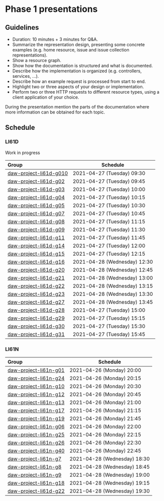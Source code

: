 # Phase 1 presentations

## Guidelines

- Duration: 10 minutes + 3 minutes for Q&A.
- Summarize the representation design, presenting some concrete examples (e.g. home resource, issue and issue collection representations).
- Show a resource graph.
- Show how the documentation is structured and what is documented.
- Describe how the implementation is organized (e.g. controllers, services, ...).
- Describe how an example request is processed from start to end.
- Highlight two or three aspects of your design or implementation.
- Perform two or three HTTP requests to different resource types, using a client application of your choice.

During the presentation mention the parts of the documentation where more information can be obtained for each topic.

## Schedule

### LI61D

Work in progress

| Group                                                                             | Schedule
:-----------------------------------------------------------------------------------|-----------------
| [daw-project-li61d-g010](https://github.com/isel-leic-daw/daw-project-li61d-g010) | 2021-04-27 (Tuesday) 09:30
| [daw-project-li61d-g02](https://github.com/isel-leic-daw/daw-project-li61d-g02)   | 2021-04-27 (Tuesday) 09:45
| [daw-project-li61d-g03](https://github.com/isel-leic-daw/daw-project-li61d-g03)   | 2021-04-27 (Tuesday) 10:00
| [daw-project-li61d-g04](https://github.com/isel-leic-daw/daw-project-li61d-g04)   | 2021-04-27 (Tuesday) 10:15
| [daw-project-li61d-g05](https://github.com/isel-leic-daw/daw-project-li61d-g05)   | 2021-04-27 (Tuesday) 10:30
| [daw-project-li61d-g07](https://github.com/isel-leic-daw/daw-project-li61d-g07)   | 2021-04-27 (Tuesday) 10:45
| [daw-project-li61d-g08](https://github.com/isel-leic-daw/daw-project-li61d-g08)   | 2021-04-27 (Tuesday) 11:15
| [daw-project-li61d-g09](https://github.com/isel-leic-daw/daw-project-li61d-g09)   | 2021-04-27 (Tuesday) 11:30
| [daw-project-li61d-g11](https://github.com/isel-leic-daw/daw-project-li61d-g11)   | 2021-04-27 (Tuesday) 11:45
| [daw-project-li61d-g14](https://github.com/isel-leic-daw/daw-project-li61d-g14)   | 2021-04-27 (Tuesday) 12:00
| [daw-project-li61d-g15](https://github.com/isel-leic-daw/daw-project-li61d-g15)   | 2021-04-27 (Tuesday) 12:15
| [daw-project-li61d-g16](https://github.com/isel-leic-daw/daw-project-li61d-g16)   | 2021-04-28 (Wednesday) 12:30
| [daw-project-li61d-g20](https://github.com/isel-leic-daw/daw-project-li61d-g20)   | 2021-04-28 (Wednesday) 12:45
| [daw-project-li61d-g21](https://github.com/isel-leic-daw/daw-project-li61d-g21)   | 2021-04-28 (Wednesday) 13:00
| [daw-project-li61d-g22](https://github.com/isel-leic-daw/daw-project-li61d-g22)   | 2021-04-28 (Wednesday) 13:15
| [daw-project-li61d-g23](https://github.com/isel-leic-daw/daw-project-li61d-g23)   | 2021-04-28 (Wednesday) 13:30
| [daw-project-li61d-g27](https://github.com/isel-leic-daw/daw-project-li61d-g27)   | 2021-04-28 (Wednesday) 13:45
| [daw-project-li61d-g28](https://github.com/isel-leic-daw/daw-project-li61d-g28)   | 2021-04-27 (Tuesday) 15:00
| [daw-project-li61d-g29](https://github.com/isel-leic-daw/daw-project-li61d-g29)   | 2021-04-27 (Tuesday) 15:15
| [daw-project-li61d-g30](https://github.com/isel-leic-daw/daw-project-li61d-g30)   | 2021-04-27 (Tuesday) 15:30
| [daw-project-li61d-g31](https://github.com/isel-leic-daw/daw-project-li61d-g31)   | 2021-04-27 (Tuesday) 15:45


### LI61N

| Group                                                                             | Schedule
:-----------------------------------------------------------------------------------|-----------------
| [daw-project-li61n-g01](https://github.com/isel-leic-daw/daw-project-li61n-g01)   | 2021-04-26 (Monday) 20:00
| [daw-project-li61n-g24](https://github.com/isel-leic-daw/daw-project-li61n-g24)   | 2021-04-26 (Monday) 20:15
| [daw-project-li61n-g10](https://github.com/isel-leic-daw/daw-project-li61n-g10)   | 2021-04-26 (Monday) 20:30
| [daw-project-li61n-g12](https://github.com/isel-leic-daw/daw-project-li61n-g12)   | 2021-04-26 (Monday) 20:45
| [daw-project-li61n-g13](https://github.com/isel-leic-daw/daw-project-li61n-g13)   | 2021-04-26 (Monday) 21:00
| [daw-project-li61n-g17](https://github.com/isel-leic-daw/daw-project-li61n-g17)   | 2021-04-26 (Monday) 21:15
| [daw-project-li61n-g19](https://github.com/isel-leic-daw/daw-project-li61n-g19)   | 2021-04-26 (Monday) 21:45
| [daw-project-li61n-g06](https://github.com/isel-leic-daw/daw-project-li61n-g06)   | 2021-04-26 (Monday) 22:00
| [daw-project-li61n-g25](https://github.com/isel-leic-daw/daw-project-li61n-g25)   | 2021-04-26 (Monday) 22:15
| [daw-project-li61n-g26](https://github.com/isel-leic-daw/daw-project-li61n-g26)   | 2021-04-26 (Monday) 22:30
| [daw-project-li61n-g40](https://github.com/isel-leic-daw/daw-project-li61n-g40)   | 2021-04-26 (Monday) 22:45
| [daw-project-li61n-g7](https://github.com/isel-leic-daw/daw-project-li61n-g7)     | 2021-04-28 (Wednesday) 18:30
| [daw-project-li61n-g8](https://github.com/isel-leic-daw/daw-project-li61n-g8)     | 2021-04-28 (Wednesday) 18:45
| [daw-project-li61n-g9](https://github.com/isel-leic-daw/daw-project-li61n-g9)     | 2021-04-28 (Wednesday) 19:00
| [daw-project-li61n-g18](https://github.com/isel-leic-daw/daw-project-li61n-g18)   | 2021-04-28 (Wednesday) 19:15
| [daw-project-li61d-g22](https://github.com/isel-leic-daw/daw-project-li61d-g22)   | 2021-04-28 (Wednesday) 19:30

